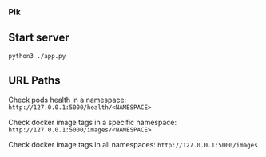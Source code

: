 ### Pik

## Start server
`python3 ./app.py`

## URL Paths
Check pods health in a namespace: `http://127.0.0.1:5000/health/<NAMESPACE>`

Check docker image tags in a specific namespace: `http://127.0.0.1:5000/images/<NAMESPACE>`

Check docker image tags in all namespaces: `http://127.0.0.1:5000/images`
